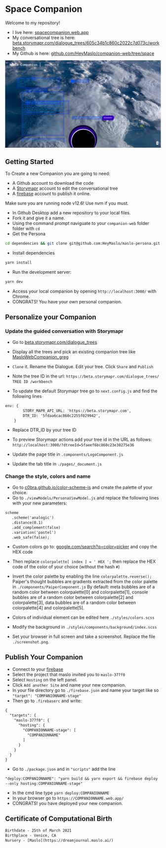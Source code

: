 # Space Companion

Welcome to my repository!
- I live here: [spacecompanion.web.app](https://spacecompanion.web.app/)
- My conversational tree is here: [beta.storymapr.com/dialogue_trees/605c34b1c860c2022c7d073c/workbench](https://beta.storymapr.com/dialogue_trees/605c34b1c860c2022c7d073c/workbench)
- My Github is here: [github.com/HeyMaslo/companion-web/tree/space](https://github.com/HeyMaslo/companion-web/tree/space)

![alt text](screenshot.png)



## Getting Started

To Create a new Companion you are going to need:
- A Github account to download the code
- A [Storymapr](https://beta.storymapr.com/) account to edit the conversational tree
- A [firebase](https://console.firebase.google.com) account to publish it online.

Make sure you are running node v12.6!  Use nvm if you must.

- In Github Desktop add a new repository to your local files.
- Fork it and give it a name.
- Using the command prompt naviguate to your `companion-web` folder folder with `cd`
- Get the Persona
```bash
cd dependencies && git clone git@github.com:HeyMaslo/maslo-persona.git persona && cd persona && git fetch --all && git checkout colors-config && cd ../../
```
- Install dependencies
```bash
yarn install
```
- Run the development server:
```bash
yarn dev
```
- Access your local companion by opening `http://localhost:3000/` with Chrome.
- CONGRATS! You have your own personal companion.

## Personalize your Companion 

### Update the guided conversation with Storymapr
- Go to [beta.storymapr.com/dialogue_trees](https://beta.storymapr.com/dialogue_trees)
- Display all the trees and pick an existing companion tree like [MasloWebCompanion_greg](https://beta.storymapr.com/dialogue_trees/5fd2da87c860c2582a1e483c/workbench)
- `Clone` it. Rename the Dialogue. Edit your tree. Click  `Share` and `Publish`
- Note the tree ID in the url: `https://beta.storymapr.com/dialogue_trees/ TREE ID /workbench`

- To update the default Storymapr tree go to `next.config.js` and find the following lines
```
env: {
        STORY_MAPR_API_URL: 'https://beta.storymapr.com',
        DTR_ID: '5fdaa6cac860c2255f029942',
    }
```
- Replace DTR_ID by your tree ID
- To preview Storymapr actions add your tree id in the URL as follows: ```http://localhost:3000/?dtreeId=5faeef6bc860c23e30275e36```

- Update the page title in `.components/LogoComponent.js`
- Update the tab title in `./pages/_document.js`

### Change the style, colors and name
- Go to [c0bra.github.io/color-scheme-js](http://c0bra.github.io/color-scheme-js/) and create the palette of your choice.
- Go to `./viewModels/PersonaViewModel.js` and replace the following lines with your new parameters:
```
scheme
   .scheme('analogic')
   .distance(0.1)
   .add_complement(false)
   .variation('pastel')
   .web_safe(false);
```
- Custom colors go to: [google.com/search?q=color+picker](https://www.google.com/search?q=color+picker) and copy the HEX code
- Then replace `colorpalette[ index ] = ' HEX ';` then replace the HEX code of the color of your choice (without the hash `#`)
- Invert the color palette by enabling the line `colorpalette.reverse();`
Paiper's thought bubbles are gradients extracted from the color palette in `./components/PaiperComponent.js`
By default:
meta bubbles are of a random color between colorpalette[0] and colorpalette[1],
console bubbles are of a random color between colorpalette[2] and colorpalette[3],
data bubbles are of a random color between colorpalette[4] and colorpalette[5].

- Colors of individual element can be edited here `./styles/colors.scss`
- Modify the background in `./styles/components/background/index.scss`

- Set your browser in full screen and take a screenshot. Replace the file `./screenshot.png`.

## Publish Your Companion

- Connect to your [firebase](https://console.firebase.google.com)
- Select the project that maslo invited you to `maslo-377f0`
- Select `Hosting` on the left panel.
- Click `Add another Site` and name your new companion.
- In your file directory go to `./firebase.json` and name your target like so `"target": "COMPANIONNAME-stage"`
- Then go to `.firebaserc` and write:
```
{
  "targets": {
    "maslo-377f0": {
      "hosting": {
        "COMPANIONNAME-stage": [
          "COMPANIONNAME"
        ]
      }
    }
  }
}
```
- Go to `./package.json` and in `"scripts"` add the line 
```
"deploy:COMPANIONNAME": "yarn build && yarn export && firebase deploy --only hosting:COMPANIONNAME-stage"
```
- In the cmd line type `yarn deploy:COMPANIONNAME`
- In your browser go to `https://COMPANIONNAME.web.app/`
- CONGRATS! you have deployed your new companion.

## Certificate of Computational Birth

```shell
Birthdate - 25th of March 2021
Birthplace - Venice, CA
Nursery - [Maslo](https://dreamjournal.maslo.ai/)
```
